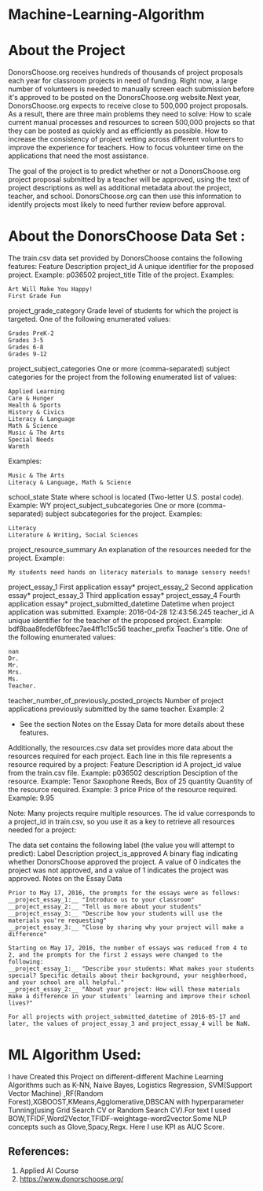 # Machine-Learning-Algorithm

# About the Project 

DonorsChoose.org receives hundreds of thousands of project proposals each year for classroom projects in need of funding. Right now, a large number of volunteers is needed to manually screen each submission before it's approved to be posted on the DonorsChoose.org website.Next year, DonorsChoose.org expects to receive close to 500,000 project proposals. As a result, there are three main problems they need to solve:
How to scale current manual processes and resources to screen 500,000 projects so that they can be posted as quickly and as efficiently as possible.
How to increase the consistency of project vetting across different volunteers to improve the experience for teachers.
How to focus volunteer time on the applications that need the most assistance.

The goal of the project is to  predict whether or not a DonorsChoose.org project proposal submitted by a teacher will be approved, using the text of project descriptions as well as additional metadata about the project, teacher, and school. DonorsChoose.org can then use this information to identify projects most likely to need further review before approval. 

# About the DonorsChoose Data Set : 

The train.csv data set provided by DonorsChoose contains the following features:
Feature 	Description
project_id 	A unique identifier for the proposed project. Example: p036502
project_title 	Title of the project. Examples:

    Art Will Make You Happy!
    First Grade Fun

project_grade_category 	Grade level of students for which the project is targeted. One of the following enumerated values:

    Grades PreK-2
    Grades 3-5
    Grades 6-8
    Grades 9-12

project_subject_categories 	One or more (comma-separated) subject categories for the project from the following enumerated list of values:

    Applied Learning
    Care & Hunger
    Health & Sports
    History & Civics
    Literacy & Language
    Math & Science
    Music & The Arts
    Special Needs
    Warmth


Examples:

    Music & The Arts
    Literacy & Language, Math & Science

school_state 	State where school is located (Two-letter U.S. postal code). Example: WY
project_subject_subcategories 	One or more (comma-separated) subject subcategories for the project. Examples:

    Literacy
    Literature & Writing, Social Sciences

project_resource_summary 	An explanation of the resources needed for the project. Example:

    My students need hands on literacy materials to manage sensory needs!

project_essay_1 	First application essay*
project_essay_2 	Second application essay*
project_essay_3 	Third application essay*
project_essay_4 	Fourth application essay*
project_submitted_datetime 	Datetime when project application was submitted. Example: 2016-04-28 12:43:56.245
teacher_id 	A unique identifier for the teacher of the proposed project. Example: bdf8baa8fedef6bfeec7ae4ff1c15c56
teacher_prefix 	Teacher's title. One of the following enumerated values:

    nan
    Dr.
    Mr.
    Mrs.
    Ms.
    Teacher.

teacher_number_of_previously_posted_projects 	Number of project applications previously submitted by the same teacher. Example: 2

* See the section Notes on the Essay Data for more details about these features.

Additionally, the resources.csv data set provides more data about the resources required for each project. Each line in this file represents a resource required by a project:
Feature 	Description
id 	A project_id value from the train.csv file. Example: p036502
description 	Desciption of the resource. Example: Tenor Saxophone Reeds, Box of 25
quantity 	Quantity of the resource required. Example: 3
price 	Price of the resource required. Example: 9.95

Note: Many projects require multiple resources. The id value corresponds to a project_id in train.csv, so you use it as a key to retrieve all resources needed for a project:

The data set contains the following label (the value you will attempt to predict):
Label 	Description
project_is_approved 	A binary flag indicating whether DonorsChoose approved the project. A value of 0 indicates the project was not approved, and a value of 1 indicates the project was approved.
Notes on the Essay Data

    Prior to May 17, 2016, the prompts for the essays were as follows:
    __project_essay_1:__ "Introduce us to your classroom"
    __project_essay_2:__ "Tell us more about your students"
    __project_essay_3:__ "Describe how your students will use the materials you're requesting"
    __project_essay_3:__ "Close by sharing why your project will make a difference"

    Starting on May 17, 2016, the number of essays was reduced from 4 to 2, and the prompts for the first 2 essays were changed to the following:
    __project_essay_1:__ "Describe your students: What makes your students special? Specific details about their background, your neighborhood, and your school are all helpful."
    __project_essay_2:__ "About your project: How will these materials make a difference in your students' learning and improve their school lives?"

    For all projects with project_submitted_datetime of 2016-05-17 and later, the values of project_essay_3 and project_essay_4 will be NaN. 

# ML Algorithm Used:

I have Created this Project on different-different Machine Learning Algorithms such as K-NN, Naive Bayes, Logistics Regression, SVM(Support Vector Machine) ,RF(Random Forest),XGBOOST,KMeans,Agglomerative,DBSCAN with hyperparameter Tunning(using Grid Search CV or Random Search CV).For text I used BOW,TFIDF,Word2Vector,TFIDF-weightage-word2vector.Some NLP concepts such as Glove,Spacy,Regx. Here I use KPI as AUC Score.


## References:
1) Applied AI Course
2) https://www.donorschoose.org/
